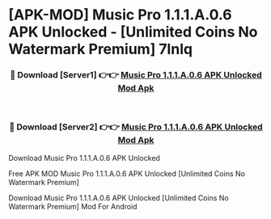# [APK-MOD] Music Pro 1.1.1.A.0.6 APK Unlocked - [Unlimited Coins No Watermark Premium] 7lnlq



<div align="center">
<h3>🔴 Download [Server1] 👉👉 <a href="https://momento.my/?title=Music_Pro_1.1.1.A.0.6_APK_Unlocked">Music Pro 1.1.1.A.0.6 APK Unlocked Mod Apk</a></h3><br>

<h3>🔴 Download [Server2] 👉👉 <a href="https://momento.my/?title=Music_Pro_1.1.1.A.0.6_APK_Unlocked">Music Pro 1.1.1.A.0.6 APK Unlocked Mod Apk</a></h3>
</div>



Download Music Pro 1.1.1.A.0.6 APK Unlocked 

Free APK MOD Music Pro 1.1.1.A.0.6 APK Unlocked [Unlimited Coins No Watermark Premium]

Download Music Pro 1.1.1.A.0.6 APK Unlocked [Unlimited Coins No Watermark Premium] Mod For Android
